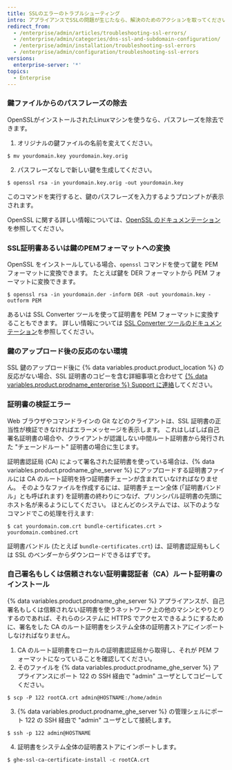 ```yaml
---
title: SSLのエラーのトラブルシューティング
intro: アプライアンスでSSLの問題が生じたなら、解決のためのアクションを取ってください。
redirect_from:
  - /enterprise/admin/articles/troubleshooting-ssl-errors/
  - /enterprise/admin/categories/dns-ssl-and-subdomain-configuration/
  - /enterprise/admin/installation/troubleshooting-ssl-errors
  - /enterprise/admin/configuration/troubleshooting-ssl-errors
versions:
  enterprise-server: '*'
topics:
  - Enterprise
---
```


### 鍵ファイルからのパスフレーズの除去

OpenSSLがインストールされたLinuxマシンを使うなら、パスフレーズを除去できます。

1. オリジナルの鍵ファイルの名前を変えてください。
  ```shell
  $ mv yourdomain.key yourdomain.key.orig
  ```
2. パスフレーズなしで新しい鍵を生成してください。
  ```shell
  $ openssl rsa -in yourdomain.key.orig -out yourdomain.key
  ```

このコマンドを実行すると、鍵のパスフレーズを入力するようプロンプトが表示されます。

OpenSSL に関する詳しい情報については、[OpenSSL のドキュメンテーション](https://www.openssl.org/docs/)を参照してください。

### SSL証明書あるいは鍵のPEMフォーマットへの変換

OpenSSL をインストールしている場合、`openssl` コマンドを使って鍵を PEM フォーマットに変換できます。 たとえば鍵を DER フォーマットから PEM フォーマットに変換できます。

```shell
$ openssl rsa -in yourdomain.der -inform DER -out yourdomain.key -outform PEM
```

あるいは SSL Converter ツールを使って証明書を PEM フォーマットに変換することもできます。 詳しい情報については [SSL Converter ツールのドキュメンテーション](https://www.sslshopper.com/ssl-converter.html)を参照してください。

### 鍵のアップロード後の反応のない環境

SSL 鍵のアップロード後に {% data variables.product.product_location %} の反応がない場合、SSL 証明書のコピーを含む詳細事項と合わせて [{% data variables.product.prodname_enterprise %} Support に連絡](https://enterprise.github.com/support)してください。

### 証明書の検証エラー

Web ブラウザやコマンドラインの Git などのクライアントは、SSL 証明書の正当性が検証できなければエラーメッセージを表示します。 これはしばしば自己署名証明書の場合や、クライアントが認識しない中間ルート証明書から発行された "チェーンドルート" 証明書の場合に生じます。

証明書認証局 (CA) によって署名された証明書を使っている場合は、{% data variables.product.prodname_ghe_server %} にアップロードする証明書ファイルには CA のルート証明を持つ証明書チェーンが含まれていなければなりません。 そのようなファイルを作成するには、証明書チェーン全体 (「証明書バンドル」とも呼ばれます) を証明書の終わりにつなげ、プリンシパル証明書の先頭にホスト名が来るようにしてください。 ほとんどのシステムでは、以下のようなコマンドでこの処理を行えます:

```shell
$ cat yourdomain.com.crt bundle-certificates.crt > yourdomain.combined.crt
```

証明書バンドル (たとえば `bundle-certificates.crt`) は、証明書認証局もしくは SSL のベンダーからダウンロードできるはずです。

### 自己署名もしくは信頼されない証明書認証者（CA）ルート証明書のインストール

{% data variables.product.prodname_ghe_server %} アプライアンスが、自己署名もしくは信頼されない証明書を使うネットワーク上の他のマシンとやりとりするのであれば、それらのシステムに HTTPS でアクセスできるようにするために、署名をした CA のルート証明書をシステム全体の証明書ストアにインポートしなければなりません。

1. CA のルート証明書をローカルの証明書認証局から取得し、それが PEM フォーマットになっていることを確認してください。
2. そのファイルを {% data variables.product.prodname_ghe_server %} アプライアンスにポート 122 の SSH 経由で "admin" ユーザとしてコピーしてください。
  ```shell
  $ scp -P 122 rootCA.crt admin@HOSTNAME:/home/admin
  ```
3. {% data variables.product.prodname_ghe_server %} の管理シェルにポート 122 の SSH 経由で "admin" ユーザとして接続します。
  ```shell
  $ ssh -p 122 admin@HOSTNAME
  ```
4. 証明書をシステム全体の証明書ストアにインポートします。
  ```shell
  $ ghe-ssl-ca-certificate-install -c rootCA.crt
  ```
